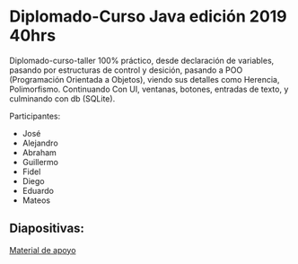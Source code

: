 # Diplomado-Curso Java edición 2019 40hrs

Diplomado-curso-taller 100% práctico, desde declaración de variables, pasando por estructuras de control y desición, pasando a POO (Programación Orientada a Objetos), viendo sus detalles como Herencia, Polimorfismo. Continuando Con UI, ventanas, botones, entradas de texto, y culminando con db (SQLite).

Participantes:

 - José
 - Alejandro
 - Abraham
 - Guillermo
 - Fidel
 - Diego
 - Eduardo
 - Mateos

## Diapositivas:

[Material de apoyo](./Diplomado-JAVA.pdf)
